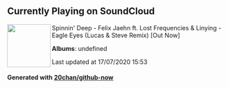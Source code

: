 ## Currently Playing on SoundCloud

[<img align="left" width="100" src="https://i1.sndcdn.com/artworks-000130555477-szlvv7-t120x120.jpg">](https://soundcloud.com/spinnin-deep/felix-jaehn-ft-lost-frequencies-linying-eagle-eyes-lucas-steve-rmx-preview-out-oct-19)

Spinnin' Deep - Felix Jaehn ft. Lost Frequencies & Linying - Eagle Eyes (Lucas & Steve Remix) [Out Now]

**Albums**: undefined

Last updated at 17/07/2020 15:53

#### Generated with [20chan/github-now](https://github.com/20chan/github-now)


<!--
**20chan/20chan** is a ✨ _special_ ✨ repository because its `README.md` (this file) appears on your GitHub profile.

Here are some ideas to get you started:

- 🔭 I’m currently working on ...
- 🌱 I’m currently learning ...
- 👯 I’m looking to collaborate on ...
- 🤔 I’m looking for help with ...
- 💬 Ask me about ...
- 📫 How to reach me: ...
- 😄 Pronouns: ...
- ⚡ Fun fact: ...
-->
